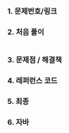### 1. 문제번호/링크

### 2. 처음 풀이

``` java

```

### 3. 문제점 / 해결책

### 4. 레퍼런스 코드

### 5. 최종

### 6. 자바
<!--stackedit_data:
eyJoaXN0b3J5IjpbOTI5MDI1NjU2LDczMDk5ODExNl19
-->